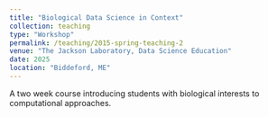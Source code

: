 ```yaml
---
title: "Biological Data Science in Context"
collection: teaching
type: "Workshop"
permalink: /teaching/2015-spring-teaching-2
venue: "The Jackson Laboratory, Data Science Education"
date: 2025
location: "Biddeford, ME"
---
```


A two week course introducing students with biological interests to computational approaches.
